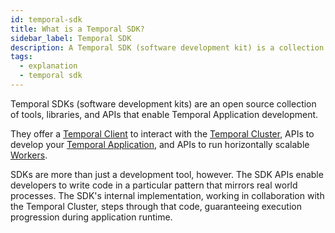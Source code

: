 ```yaml
---
id: temporal-sdk
title: What is a Temporal SDK?
sidebar_label: Temporal SDK
description: A Temporal SDK (software development kit) is a collection of tools, libraries, and APIs providing a framework for developing Temporal Applications.
tags:
  - explanation
  - temporal sdk
---
```


Temporal SDKs (software development kits) are an open source collection of tools, libraries, and APIs that enable Temporal Application development.

They offer a [Temporal Client](/dev-guide/major-components#temporal-client) to interact with the [Temporal Cluster](/concepts/what-is-a-temporal-cluster), APIs to develop your [Temporal Application](/dev-guide/temporal-application), and APIs to run horizontally scalable [Workers](/concepts/what-is-a-worker).

SDKs are more than just a development tool, however.
The SDK APIs enable developers to write code in a particular pattern that mirrors real world processes.
The SDK's internal implementation, working in collaboration with the Temporal Cluster, steps through that code, guaranteeing execution progression during application runtime.

